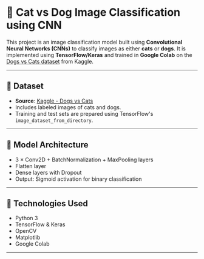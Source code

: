 # 🐶 Cat vs Dog Image Classification using CNN

This project is an image classification model built using **Convolutional Neural Networks (CNNs)** to classify images as either **cats** or **dogs**. It is implemented using **TensorFlow/Keras** and trained in **Google Colab** on the [Dogs vs Cats dataset](https://www.kaggle.com/datasets/salader/dogs-vs-cats) from Kaggle.

---

## 📁 Dataset

- **Source**: [Kaggle - Dogs vs Cats](https://www.kaggle.com/datasets/salader/dogs-vs-cats)
- Includes labeled images of cats and dogs.
- Training and test sets are prepared using TensorFlow's `image_dataset_from_directory`.

---

## 🧠 Model Architecture

- 3 × Conv2D + BatchNormalization + MaxPooling layers
- Flatten layer
- Dense layers with Dropout
- Output: Sigmoid activation for binary classification

---

## 🔧 Technologies Used

- Python 3
- TensorFlow & Keras
- OpenCV
- Matplotlib
- Google Colab

---
